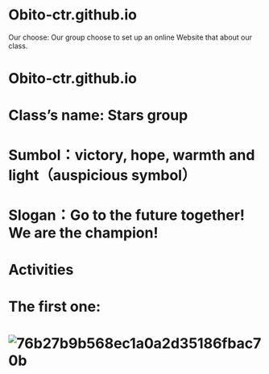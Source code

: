 # Obito-ctr.github.io
Our choose: Our group choose to set up an online Website that about our class.
# Obito-ctr.github.io
# Class’s name: Stars group  
# Sumbol：victory, hope, warmth and light（auspicious symbol） 
# Slogan：Go to the future together! We are the champion!
# Activities
# The first one:
# ![76b27b9b568ec1a0a2d35186fbac70b](https://user-images.githubusercontent.com/120447911/207269749-adc89ce4-695b-4061-b704-785750cbd78f.jpg)
